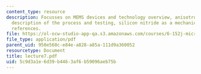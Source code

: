 ```yaml
---
content_type: resource
description: Focusses on MEMS devices and technology overview, anisotropic etching,
  description of the process and testing, silicon nitride as a mechanical material,
  references.
file: https://ol-ocw-studio-app-qa.s3.amazonaws.com/courses/6-152j-micro-nano-processing-technology-fall-2005/5c9d3a1e6d39b4463af6b59096aeb75b_lecture7.pdf
file_type: application/pdf
parent_uid: 950e560c-e84e-a828-a85a-111d9a360052
resourcetype: Document
title: lecture7.pdf
uid: 5c9d3a1e-6d39-b446-3af6-b59096aeb75b
---
```

